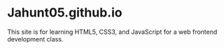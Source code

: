 # Jahunt05.github.io
This site is for learning HTML5, CSS3, and JavaScript for a web frontend development class.